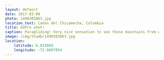 ```yaml
---
layout: default
date: 2017-03-09
photo: 1490303863.jpg
location_text: Cañon del Chicamocha, Colombia
title: GoPro shot!
caption: Paragliding! Very nice sensation to see those mountains from way above. Not that scary and quite fun!
image: /img/thumb/1490303863.jpg
location:
    latitude: 6.815869
    longitude: -72.9897054
---
```

